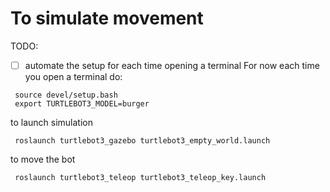 # To simulate movement 
TODO:
- [ ] automate the setup for each time opening a terminal
For now each time you open a terminal do:
```
 source devel/setup.bash
 export TURTLEBOT3_MODEL=burger
```
to launch simulation
```
 roslaunch turtlebot3_gazebo turtlebot3_empty_world.launch
```

to move the bot
```
 roslaunch turtlebot3_teleop turtlebot3_teleop_key.launch
```

